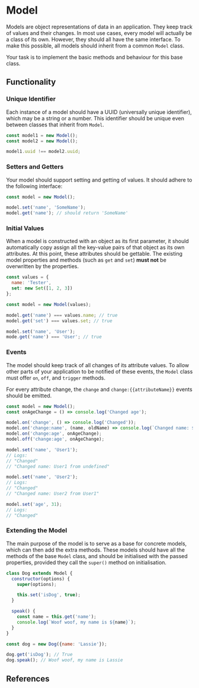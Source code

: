 # Model

Models are object representations of data in an application. They keep track of
values and their changes. In most use cases, every model will actually be a class
of its own. However, they should all have the same interface. To make this possible,
all models should inherit from a common `Model` class.

Your task is to implement the basic methods and behaviour for this base class.

## Functionality

### Unique Identifier

Each instance of a model should have a UUID (universally unique identifier), which may be a string
or a number. This identifier should be unique even between classes that inherit from `Model`.

```javascript
const model1 = new Model();
const model2 = new Model();

model1.uuid !== model2.uuid;
```

### Setters and Getters

Your model should support setting and getting of values. It should adhere to the
following interface:

```javascript
const model = new Model();

model.set('name', 'SomeName');
model.get('name'); // should return 'SomeName'
```

### Initial Values

When a model is constructed with an object as its first parameter, it should automatically
copy assign all the key-value pairs of that object as its own attributes. At this point,
these attributes should be gettable. The existing model properties and methods (such as `get` and `set`)
**must not** be overwritten by the properties.

```javascript
const values = {
  name: 'Tester',
  set: new Set([1, 2, 3])
};

const model = new Model(values);

model.get('name') === values.name; // true
model.get('set') === values.set; // true

model.set('name', 'User');
mode.get('name') === 'User'; // true
```

### Events

The model should keep track of all changes of its attribute values. To allow other parts
of your application to be notified of these events, the `Model` class must offer `on`, `off`,
and `trigger` methods.

For every attribute change, the `change` and `change:{{attributeName}}` events should be emitted.

```javascript
const model = new Model();
const onAgeChange = () => console.log('Changed age');

model.on('change', () => console.log('Changed'));
model.on('change:name', (name, oldName) => console.log(`Changed name: ${name} from ${oldName}`));
model.on('change:age', onAgeChange);
model.off('change:age', onAgeChange);

model.set('name', 'User1');
// Logs:
// "Changed"
// "Changed name: User1 from undefined"

model.set('name', 'User2');
// Logs:
// "Changed"
// "Changed name: User2 from User1"

model.set('age', 31);
// Logs:
// "Changed"
```

### Extending the Model

The main purpose of the model is to serve as a base for concrete models, which can
then add the extra methods. These models should have all the methods of the base
`Model` class, and should be initialised with the passed properties, provided they
call the `super()` method on initialisation.

```javascript
class Dog extends Model {
  constructor(options) {
    super(options);

    this.set('isDog', true);
  }

  speak() {
    const name = this.get('name');
    console.log(`Woof woof, my name is ${name}`);
  }
}

const dog = new Dog({name: 'Lassie'});

dog.get('isDog'); // True
dog.speak(); // Woof woof, my name is Lassie
```

## References